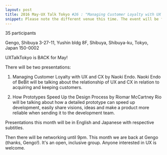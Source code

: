 ```yaml
---
layout: post
title: 2016 May-UX Talk Tokyo #26 : "Managing Customer Loyalty with UX and CX" by Naoki Endo and "How Prototypes Speed Up the Design Process" by Riomar McCartney
snippet: Please note the different venue this time. The event will be free, but there will be no food or ...
---
```

35 participants

Gengo, Shibuya 3-27-11, Yushin bldg 8F, Shibuya, Shibuya-ku, Tokyo, Japan 150-0002

UXTalkTokyo is BACK for May!

There will be two presentations:
1) Managing Customer Loyalty with UX and CX by Naoki Endo.
Naoki Endo of BeBit will be talking about the relationship of UX and CX in relation to acquiring and keeping customers.

2) How Prototypes Speed Up the Design Process by Riomar McCartney
Rio will be talking about how a detailed prototype can speed up development, easily share visions, ideas and make a product more reliable when sending it to the development team.

Presentations this month will be in English and Japanese with respective subtitles.

Then there will be networking until 9pm. This month we are back at Gengo (thanks, Gengo!). It's an open, inclusive group. Anyone interested in UX is welcome.

